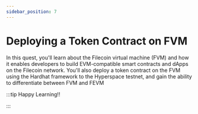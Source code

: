 ```yaml
---
sidebar_position: 7
---
```


# Deploying a Token Contract on FVM

In this quest, you'll learn about the Filecoin virtual machine (FVM) and how it enables developers to build EVM-compatible smart contracts and dApps on the Filecoin network. You'll also deploy a token contract on the FVM using the Hardhat framework to the Hyperspace testnet, and gain the ability to differentiate between FVM and FEVM

:::tip Happy Learning!!

<QuestButton text="Go To Quest" link="" />

:::
